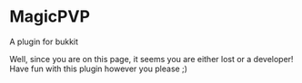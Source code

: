 MagicPVP
========

A plugin for bukkit

Well, since you are on this page, it seems you are either lost or a developer! Have fun with this plugin however you please ;)

